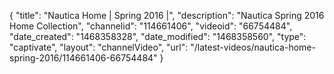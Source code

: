 {
    "title": "Nautica Home | Spring 2016 |",
    "description": "Nautica Spring 2016 Home Collection",
    "channelid": "114661406",
    "videoid": "66754484",
    "date_created": "1468358328",
    "date_modified": "1468358560",
    "type": "captivate",
    "layout": "channelVideo",
    "url": "\/latest-videos\/nautica-home-spring-2016\/114661406-66754484"
}